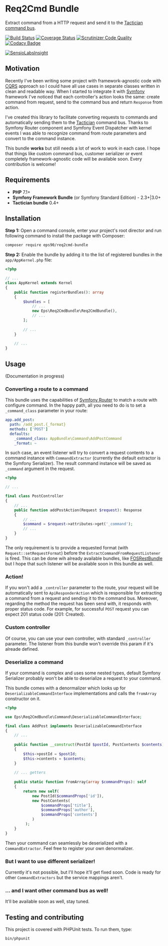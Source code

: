 # Req2Cmd Bundle

Extract command from a HTTP request and send it to the [Tactician command bus](http://tactician.thephpleague.com/).  

[![Build Status](https://travis-ci.org/eps90/req2cmd-bundle.svg?branch=master)](https://travis-ci.org/eps90/req2cmd-bundle)
[![Coverage Status](https://coveralls.io/repos/github/eps90/req2cmd-bundle/badge.svg?branch=master)](https://coveralls.io/github/eps90/req2cmd-bundle?branch=master)
[![Scrutinizer Code Quality](https://scrutinizer-ci.com/g/eps90/req2cmd-bundle/badges/quality-score.png?b=master)](https://scrutinizer-ci.com/g/eps90/req2cmd-bundle/?branch=master)
[![Codacy Badge](https://api.codacy.com/project/badge/Grade/413e7b41b7874d818266ac668f4edd92)](https://www.codacy.com/app/eps90/req2cmd-bundle?utm_source=github.com&amp;utm_medium=referral&amp;utm_content=eps90/req2cmd-bundle&amp;utm_campaign=Badge_Grade)

[![SensioLabsInsight](https://insight.sensiolabs.com/projects/ecc340e9-deab-47da-928c-b30c384df654/big.png)](https://insight.sensiolabs.com/projects/ecc340e9-deab-47da-928c-b30c384df654)


## Motivation

Recently I've been writing some project with framework-agnostic code
with [CQRS](https://martinfowler.com/bliki/CQRS.html) approach 
so I could have all use cases in separate classes written in clean
and readable way. When I started to integrate it with [Symfony](http://symfony.com) framework
I've noticed that each controller's action looks the same: create command from request,
send to the command bus and return `Response` from action.

I've created this library to facilitate converting requests to commands
and automatically sending them to the [Tactician](http://tactician.thephpleague.com/) command bus.
Thanks to Symfony Router component and Symfony Event Dispatcher with kernel events
I was able to recognize command from route parameters and convert to the command instance.

This bundle **works** but still needs a lot of work to work in each case. 
I hope that things like custom command bus, customer serializer or event completely framework-agnostic code
will be available soon.
Every contribution is welcome!

## Requirements

* **PHP** 7.1+
* **Symfony Framework Bundle** (or Symfony Standard Edition) - 2.3+|3.0+
* **Tactician bundle** 0.4+

## Installation

**Step 1:** Open a command console, enter your project's root director 
and run following command to install the package with Composer:

```bash
composer require eps90/req2cmd-bundle
```

**Step 2:** Enable the bundle by adding it to the list of registered bundles
in the `app/AppKernel.php` file:

```php
<?php

// ...
class AppKernel extends Kernel
{
    public function registerBundles(): array
    {
        $bundles = [
            // ...
            new Eps\Req2CmdBundle\Req2CmdBundle(),
            // ...
        ];
        
        // ...
    }
    
    // ...
}
```

## Usage

(Documentation in progress)

### Converting a route to a command
This bundle uses the capabilities of [Symfony Router](https://symfony.com/doc/current/routing.html)
to match a route with configure command. In the happy path, all you need to do is to set
a `_command_class` parameter in your route:

```yml
app.add_post:
  path: /add_post.{_format}
  methods: ['POST']
  defaults:
    _command_class: AppBundle\Command\AddPostCommand
    _format: ~
```

In such case, an event listener will try to convert a request contents to a command instance
with `CommandExtractor` (currently the default extractor is the Symfony Serializer).
The result command instance will be saved as `_command` argument in the request.

```php
<?php

// ...

final class PostController
{
    // ...
    public function addPostAction(Request $request): Response
    {
        // ...
        $command = $request->attributes->get('_command');
        // ...
    }
}
```

The only requirement is to provide a requested format (with `Request::setRequestFormat`) before the `ExtractCommandFromRequestListener` is fired.
This can be done wih already available bundles, like [FOSRestBundle](https://github.com/FriendsOfSymfony/FOSRestBundle) 
but I hope that such listener will be available soon in this bundle as well.

### Action!

If you won't add a `_controller` parameter to the route, your request will be automatically sent
to `ApiResponderAction` which is responsible for extracting a command from a request and sending it to the command bus.
Moreover, regarding the method the request has been send with, it responds with proper status code.
For example, for successful `POST` request you can expect 201 status code (201: Created).

### Custom controller

Of course, you can use your own controller, with standard `_controller` parameter.
The listener from this bundle won't override this param if it's alreade defined.

### Deserialize a command

If your command is complex and uses some nested types, default Symfony Serializer
probably won't be able to deserialize a request to your command.

This bundle comes with a denormalizer which looks up for `DeserializableCommandInterface` implementations
and calls the `fromArray` constructor on it.

```php
<?php

use Eps\Req2CmdBundle\Command\DeserializableCommandInterface;

final class AddPost implements DeserializableCommandInterface
{
    // ...
    
    public function __construct(PostId $postId, PostContents $contents) 
    {
        $this->postId = $postId;
        $this->contents = $contents;
    }
    
    // ... getters
    
    public static function fromArray(array $commandProps): self 
    {
        return new self(
            new PostId($commandProps['id']),
            new PostContents(
                $commandProps['title'],
                $commandProps['author'],
                $commandProps['contents']
            )
         );
    }
}
```

Then your command can seamlessly be deserialized with a `CommandExtractor`.
Feel free to register your own denormalizer.

### But I want to use different serializer!

Currently it's not possible, but I'll hope it'll get fixed soon.
Code is ready for other `CommandExtractors` but the service mappings aren't.

### ... and I want other command bus as well!

It'll be available soon as well, stay tuned.

## Testing and contributing

This project is covered with PHPUnit tests. To run them, type:

```bash
bin/phpunit
```
